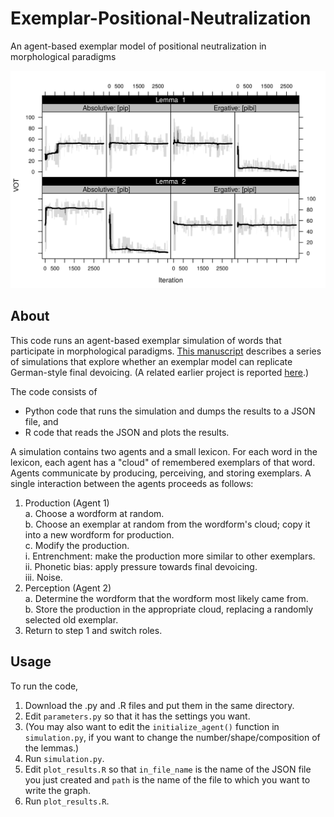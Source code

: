 # Exemplar-Positional-Neutralization
An agent-based exemplar model of positional neutralization in morphological paradigms

![Sample simulation run](https://github.com/kaplanas/Exemplar-Positional-Neutralization/blob/master/sim_illustration.png)

## About
This code runs an agent-based exemplar simulation of words that participate in morphological paradigms.  [This manuscript](https://github.com/kaplanas/Exemplar-Positional-Neutralization/blob/master/exemplar_positional_neutralization.pdf) describes a series of simulations that explore whether an exemplar model can replicate German-style final devoicing.  (A related earlier project is reported [here](http://journals.linguisticsociety.org/proceedings/index.php/amphonology/article/view/3745).)

The code consists of

+ Python code that runs the simulation and dumps the results to a JSON file, and  
+ R code that reads the JSON and plots the results.

A simulation contains two agents and a small lexicon.  For each word in the lexicon, each agent has a "cloud" of remembered exemplars of that word.  Agents communicate by producing, perceiving, and storing exemplars.  A single interaction between the agents proceeds as follows:

1. Production (Agent 1)  
  a. Choose a wordform at random.  
  b. Choose an exemplar at random from the wordform's cloud; copy it into a new wordform for production.  
  c. Modify the production.  
    i. Entrenchment: make the production more similar to other exemplars.  
    ii. Phonetic bias: apply pressure towards final devoicing.  
    iii. Noise.  
2. Perception (Agent 2)  
  a. Determine the wordform that the wordform most likely came from.  
  b. Store the production in the appropriate cloud, replacing a randomly selected old exemplar.  
3. Return to step 1 and switch roles.

## Usage
To run the code,

1. Download the .py and .R files and put them in the same directory.  
2. Edit `parameters.py` so that it has the settings you want.  
3. (You may also want to edit the `initialize_agent()` function in `simulation.py`, if you want to change the number/shape/composition of the lemmas.)  
4. Run `simulation.py`.  
5. Edit `plot_results.R` so that `in_file_name` is the name of the JSON file you just created and `path` is the name of the file to which you want to write the graph.  
6. Run `plot_results.R`.
